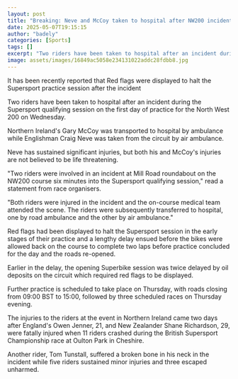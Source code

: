 ```yaml
---
layout: post
title: "Breaking: Neve and McCoy taken to hospital after NW200 incident"
date: 2025-05-07T19:15:15
author: "badely"
categories: [Sports]
tags: []
excerpt: "Two riders have been taken to hospital after an incident during Supersport qualifying at the North West 200 on Wednesday."
image: assets/images/16849ac5058e234131022addc28fdbb8.jpg
---
```


It has been recently reported that Red flags were displayed to halt the Supersport practice session after the incident

Two riders have been taken to hospital after an incident during the Supersport qualifying session on the first day of practice for the North West 200 on Wednesday.

Northern Ireland's Gary McCoy was transported to hospital by ambulance while Englishman Craig Neve was taken from the circuit by air ambulance.

Neve has sustained significant injuries, but both his and McCoy's injuries are not believed to be life threatening. 

"Two riders were involved in an incident at Mill Road roundabout on the NW200 course six minutes into the Supersport qualifying session," read a statement from race organisers.

"Both riders were injured in the incident and the on-course medical team attended the scene. The riders were subsequently transferred to hospital, one by road ambulance and the other by air ambulance."

Red flags had been displayed to halt the Supersport session in the early stages of their practice and a lengthy delay ensued before the bikes were allowed back on the course to complete two laps before practice concluded for the day and the roads re-opened.

Earlier in the delay, the opening Superbike session was twice delayed by oil deposits on the circuit which required red flags to be displayed.

Further practice is scheduled to take place on Thursday, with roads closing from 09:00 BST to 15:00, followed by three scheduled races on Thursday evening.

The injuries to the riders at the event in Northern Ireland came two days after England's Owen Jenner, 21, and New Zealander Shane Richardson, 29, were fatally injured when 11 riders crashed during the British Supersport Championship race at Oulton Park in Cheshire.

Another rider, Tom Tunstall, suffered a broken bone in his neck in the incident while five riders sustained minor injuries and three escaped unharmed.

